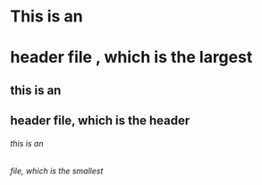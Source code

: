 # This is an <h1> header file , which is the largest
## this is an <h2> header file, which is the header
###### this is an <h6> file, which is the smallest 
